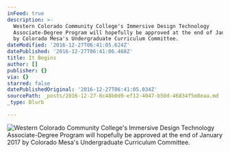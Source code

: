 ```yaml
---
inFeed: true
description: >-
  Western Colorado Community College's Immersive Design Technology
  Associate-Degree Program will hopefully be approved at the end of January 2017
  by Colorado Mesa's Undergraduate Curriculum Committee.
dateModified: '2016-12-27T06:41:05.624Z'
datePublished: '2016-12-27T06:41:06.468Z'
title: It Begins
author: []
publisher: {}
via: {}
starred: false
datePublishedOriginal: '2016-12-27T06:41:05.034Z'
sourcePath: _posts/2016-12-27-8c48b0d9-ef12-4047-b50d-46834f5e8eaa.md
_type: Blurb

---
```

![Western Colorado Community College's Immersive Design Technology Associate-Degree Program will hopefully be approved at the end of January 2017 by Colorado Mesa's Undergraduate Curriculum Committee.](https://the-grid-user-content.s3-us-west-2.amazonaws.com/f2523dc6-212f-41d9-bebd-1007699af7d0.png)